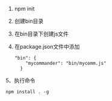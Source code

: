 1. npm init

2. 创建bin目录

3. 在bin目录下创建js文件

4. 在package.json文件中添加

   ```
   "bin": {
       "mycommander": "bin/mycomm.js"
     }
   ```

5、执行命令

```
npm install . -g
```

